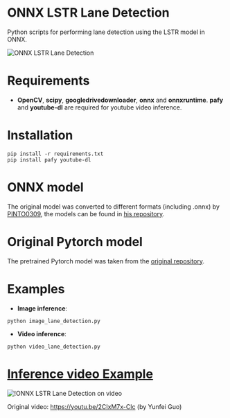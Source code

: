 # ONNX LSTR Lane Detection
Python scripts for performing lane detection using the LSTR model in ONNX.

![ONNX LSTR Lane Detection](https://github.com/ibaiGorordo/ONNX-LSTR-Lane-Detection/blob/main/doc/img/lane_Detection.jpg)

# Requirements

 * **OpenCV**, **scipy**, **googledrivedownloader**, **onnx** and **onnxruntime**. **pafy** and **youtube-dl** are required for youtube video inference. 
 
# Installation
```
pip install -r requirements.txt
pip install pafy youtube-dl
```

# ONNX model
The original model was converted to different formats (including .onnx) by [PINTO0309](https://github.com/PINTO0309), the models can be found in [his repository](https://github.com/PINTO0309/PINTO_model_zoo/tree/main/167_LSTR).

# Original Pytorch model
The pretrained Pytorch model was taken from the [original repository](https://github.com/liuruijin17/LSTR).

# Examples

 * **Image inference**:
 
 ```
 python image_lane_detection.py
 ```
 
  * **Video inference**:
 
 ```
 python video_lane_detection.py
 ```
 
 # [Inference video Example](https://youtu.be/9pfrol-mEWo) 
 ![!ONNX LSTR Lane Detection on video](https://github.com/ibaiGorordo/ONNX-LSTR-Lane-Detection/blob/main/doc/img/lane_detection.gif)
 
 Original video: https://youtu.be/2CIxM7x-Clc (by Yunfei Guo)
